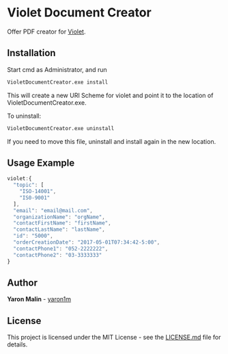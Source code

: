 # Violet Document Creator

Offer PDF creator for [Violet](https://github.com/yaron1m/violet).

## Installation
Start cmd as Administrator, and run
```sh
VioletDocumentCreator.exe install
```
This will create a new URI Scheme for violet and point it to the location of VioletDocumentCreator.exe.

To uninstall:
```sh
VioletDocumentCreator.exe uninstall
```

If you need to move this file, uninstall and install again in the new location.

## Usage Example
```js
violet:{
  "topic": [
    "ISO-14001",
    "IS0-9001"
  ],
  "email": "email@mail.com",
  "organizationName": "orgName",
  "contactFirstName": "firstName",
  "contactLastName": "lastName",
  "id": "5000",
  "orderCreationDate": "2017-05-01T07:34:42-5:00",
  "contactPhone1": "052-2222222",
  "contactPhone2": "03-3333333"
}
```

## Author

**Yaron Malin** - [yaron1m](https://github.com/yaron1m)

## License

This project is licensed under the MIT License - see the [LICENSE.md](LICENSE.md) file for details.
